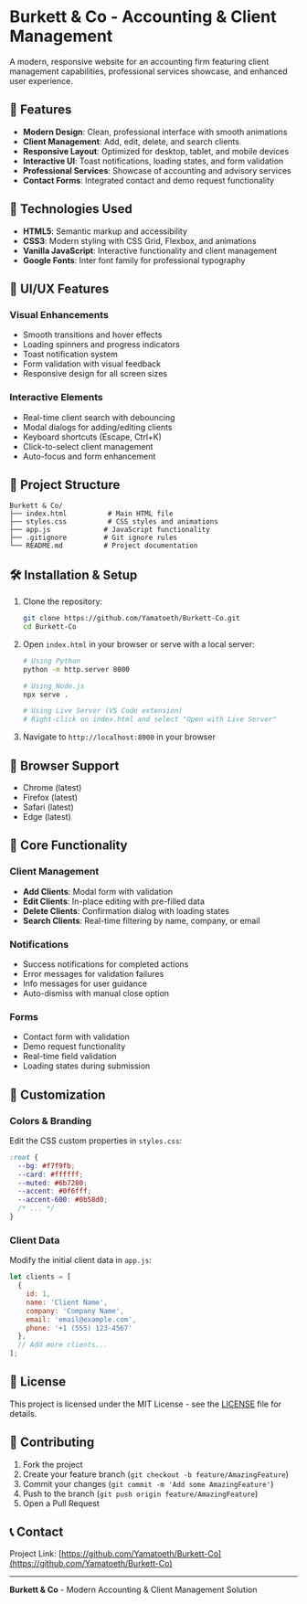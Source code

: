 # Burkett & Co - Accounting & Client Management

A modern, responsive website for an accounting firm featuring client management capabilities, professional services showcase, and enhanced user experience.

## 🌟 Features

- **Modern Design**: Clean, professional interface with smooth animations
- **Client Management**: Add, edit, delete, and search clients
- **Responsive Layout**: Optimized for desktop, tablet, and mobile devices
- **Interactive UI**: Toast notifications, loading states, and form validation
- **Professional Services**: Showcase of accounting and advisory services
- **Contact Forms**: Integrated contact and demo request functionality

## 🚀 Technologies Used

- **HTML5**: Semantic markup and accessibility
- **CSS3**: Modern styling with CSS Grid, Flexbox, and animations
- **Vanilla JavaScript**: Interactive functionality and client management
- **Google Fonts**: Inter font family for professional typography

## 🎨 UI/UX Features

### Visual Enhancements
- Smooth transitions and hover effects
- Loading spinners and progress indicators
- Toast notification system
- Form validation with visual feedback
- Responsive design for all screen sizes

### Interactive Elements
- Real-time client search with debouncing
- Modal dialogs for adding/editing clients
- Keyboard shortcuts (Escape, Ctrl+K)
- Click-to-select client management
- Auto-focus and form enhancement

## 📂 Project Structure

```
Burkett & Co/
├── index.html          # Main HTML file
├── styles.css          # CSS styles and animations
├── app.js             # JavaScript functionality
├── .gitignore         # Git ignore rules
└── README.md          # Project documentation
```

## 🛠️ Installation & Setup

1. Clone the repository:
   ```bash
   git clone https://github.com/Yamatoeth/Burkett-Co.git
   cd Burkett-Co
   ```

2. Open `index.html` in your browser or serve with a local server:
   ```bash
   # Using Python
   python -m http.server 8000
   
   # Using Node.js
   npx serve .
   
   # Using Live Server (VS Code extension)
   # Right-click on index.html and select "Open with Live Server"
   ```

3. Navigate to `http://localhost:8000` in your browser

## 📱 Browser Support

- Chrome (latest)
- Firefox (latest)
- Safari (latest)
- Edge (latest)

## 🎯 Core Functionality

### Client Management
- **Add Clients**: Modal form with validation
- **Edit Clients**: In-place editing with pre-filled data
- **Delete Clients**: Confirmation dialog with loading states
- **Search Clients**: Real-time filtering by name, company, or email

### Notifications
- Success notifications for completed actions
- Error messages for validation failures
- Info messages for user guidance
- Auto-dismiss with manual close option

### Forms
- Contact form with validation
- Demo request functionality
- Real-time field validation
- Loading states during submission

## 🔧 Customization

### Colors & Branding
Edit the CSS custom properties in `styles.css`:
```css
:root {
  --bg: #f7f9fb;
  --card: #ffffff;
  --muted: #6b7280;
  --accent: #0f6fff;
  --accent-600: #0b58d0;
  /* ... */
}
```

### Client Data
Modify the initial client data in `app.js`:
```javascript
let clients = [
  {
    id: 1,
    name: 'Client Name',
    company: 'Company Name',
    email: 'email@example.com',
    phone: '+1 (555) 123-4567'
  },
  // Add more clients...
];
```

## 📄 License

This project is licensed under the MIT License - see the [LICENSE](LICENSE) file for details.

## 🤝 Contributing

1. Fork the project
2. Create your feature branch (`git checkout -b feature/AmazingFeature`)
3. Commit your changes (`git commit -m 'Add some AmazingFeature'`)
4. Push to the branch (`git push origin feature/AmazingFeature`)
5. Open a Pull Request

## 📞 Contact

Project Link: [https://github.com/Yamatoeth/Burkett-Co](https://github.com/Yamatoeth/Burkett-Co)

---

**Burkett & Co** - Modern Accounting & Client Management Solution
